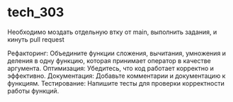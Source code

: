 # tech_303

Необходимо моздать отдельную втку от main, выполнить задания, и кинуть pull request


Рефакторинг: Объедините функции сложения, вычитания, умножения и деления в одну функцию, которая принимает оператор в качестве аргумента.
Оптимизация: Убедитесь, что код работает корректно и эффективно.
Документация: Добавьте комментарии и документацию к функциям.
Тестирование: Напишите тесты для проверки корректности работы функций.
